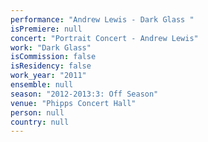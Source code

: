 ```yaml
---
performance: "Andrew Lewis - Dark Glass "
isPremiere: null
concert: "Portrait Concert - Andrew Lewis"
work: "Dark Glass"
isCommission: false
isResidency: false
work_year: "2011"
ensemble: null
season: "2012-2013:3: Off Season"
venue: "Phipps Concert Hall"
person: null
country: null
---
```


